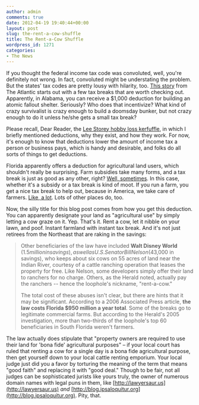 ```yaml
---
author: admin
comments: true
date: 2012-04-19 19:40:44+00:00
layout: post
slug: the-rent-a-cow-shuffle
title: The Rent-a-Cow Shuffle
wordpress_id: 1271
categories:
- The News
---
```


If you thought the federal income tax code was convoluted, well, you're definitely not wrong. In fact, convoluted might be understating the problem. But the states' tax codes are pretty lousy with hilarity, too. [This story](http://www.theatlantic.com/business/archive/2012/04/americas-dumbest-tax-loophole-the-florida-rent-a-cow-scam/255874/) from The Atlantic starts out with a few tax breaks that are worth checking out. Apparently, in Alabama, you can receive a $1,000 deduction for building an atomic fallout shelter. Seriously? Who does that incentivize? What kind of crazy survivalist is crazy enough to build a doomsday bunker, but not crazy enough to do it unless he/she gets a small tax break?

Please recall, Dear Reader, the [Lee Storey hobby loss kerfuffle](http://blog.ipsaloquitur.org/post/lights-camera-transaction/), in which I briefly mentioned deductions, why they exist, and how they work. For now, it's enough to know that deductions lower the amount of income tax a person or business pays, which is handy and desirable, and folks do all sorts of things to get deductions. 

Florida apparently offers a deduction for agricultural land users, which shouldn't really be surprising. Farm subsidies take many forms, and a tax break is just as good as any other, right? [Well, sometimes](http://www.slate.com/articles/news_and_politics/supreme_court_dispatches/2012/03/supreme_court_weighs_obamacare_and_its_jurisdiction_over_the_affordable_care_act_s_constitutionality_.html). In this case, whether it's a subsidy or a tax break is kind of moot. If you run a farm, you get a nice tax break to help out, because in America, we take care of farmers. [Like, a lot](http://en.wikipedia.org/wiki/Agricultural_subsidy#United_States). Lots of other places do, too.

Now, the silly title for this blog post comes from how you get this deduction. You can apparently designate your land as "agricultural use" by simply letting a cow graze on it. Yep. That's it. Rent a cow, let it nibble on your lawn, and poof. Instant farmland with instant tax break. And it's not just retirees from the Northeast that are raking in the savings:

> Other beneficiaries of the law have included **Walt Disney World** ($1.5 million in savings), as well as U.S. Senator Bill Nelson ($43,000 in savings), who keeps about six cows on 55 acres of land near the Indian River, courtesy of a cattle ranching operation that leases the property for free. Like Nelson, some developers simply offer their land to ranchers for no charge. Others, as the Herald noted, actually pay the ranchers -- hence the loophole's nickname, "rent-a-cow." 
>
> The total cost of these abuses isn't clear, but there are hints that it may be significant. According to a 2006 Associated Press article, **the law costs Florida $950 million a year total**. Some of the breaks go to legitimate commercial farms. But according to the Herald's 2005 investigation, more than two-thirds of the loophole's top 60 beneficiaries in South Florida weren't farmers. 

The law actually does stipulate that "property owners are required to use their land for 'bona fide' agricultural purposes" – if your local court has ruled that renting a cow for a single day is a bona fide agricultural purpose, then get yourself down to your local cattle renting emporium. Your local judge just did you a favor by torturing the meaning of the term that means "good faith" and replacing it with "good deal." Though to be fair, not all judges can be sophisticated jurists like yours truly, the owner of numerous domain names with legal puns in them, like [http://lawyersaur.us](http://lawyersaur.us) *and* [http://blog.ipsaloquitur.org](http://blog.ipsaloquitur.org). Pity, that.
